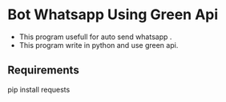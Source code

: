 # Bot Whatsapp Using Green Api
- This program usefull for auto send whatsapp .<br>
- This program write in python and use green api.<br>

<h2>Requirements</h2>
pip install requests<br>
